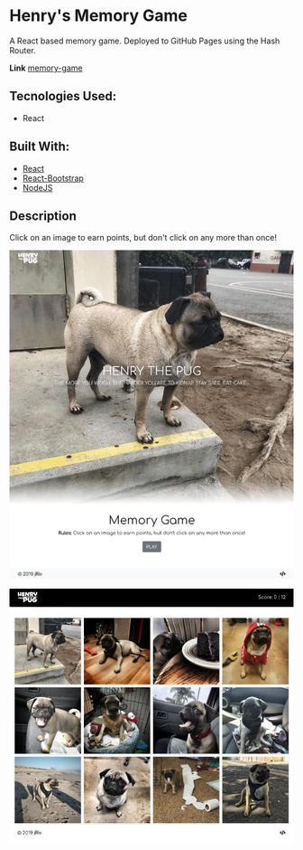 # Henry's Memory Game
A React based memory game. Deployed to GitHub Pages using the Hash Router.

**Link** [memory-game](https://j-riv.com/pug-memory-game)

## Tecnologies Used:
* React

## Built With:
* [React](https://reactjs.org/docs/getting-started.html)
* [React-Bootstrap](https://react-bootstrap.github.io/)
* [NodeJS](https://nodejs.org/en/docs/)

## Description
Click on an image to earn points, but don't click on any more than once!

![Home page](/public/images/screenshots/pug-memory-game-home.jpg)

![Game page](/public/images/screenshots/pug-memory-game-play.jpg)
